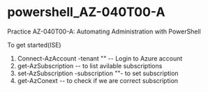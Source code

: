 # powershell_AZ-040T00-A
Practice AZ-040T00-A: Automating Administration with PowerShell

To get started(ISE)

1. Connect-AzAccount -tenant "<tenant ID>" -- Login to Azure account
2. get-AzSubscription -- to list avilable subscriptions 
3. set-AzSubscription -subscription "<subscrptionID>"- to set subscription
4. get-AzConext -- to check if we are correct subscription
   
